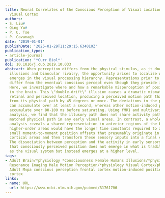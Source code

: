 ```yaml
---
title: Neural Correlates of the Conscious Perception of Visual Location Lie Outside
  Visual Cortex
authors:
- S. Liu#
- Qing Yu#
- P. U. Tse
- P. Cavanagh
date: '2019-01-01'
publishDate: '2025-01-29T11:29:15.634010Z'
publication_types:
- article-journal
publication: '*Curr Biol*'
doi: 10.1016/j.cub.2019.10.033
abstract: When perception differs from the physical stimulus, as it does for visual
  illusions and binocular rivalry, the opportunity arises to localize where perception
  emerges in the visual processing hierarchy. Representations prior to that stage
  differ from the eventual conscious percept even though they provide input to it.
  Here, we investigate where and how a remarkable misperception of position emerges
  in the brain. This \"double-drift\" illusion causes a dramatic mismatch between
  retinal and perceived location, producing a perceived motion path that can differ
  from its physical path by 45 degrees or more. The deviations in the perceived trajectory
  can accumulate over at least a second, whereas other motion-induced position shifts
  accumulate over 80-100 ms before saturating. Using fMRI and multivariate pattern
  analysis, we find that the illusory path does not share activity patterns with a
  matched physical path in any early visual areas. In contrast, a whole-brain searchlight
  analysis reveals a shared representation in anterior regions of the brain. These
  higher-order areas would have the longer time constants required to accumulate the
  small moment-to-moment position offsets that presumably originate in early visual
  cortical areas and then transform these sensory inputs into a final conscious percept.
  The dissociation between perception and the activity in early sensory cortex suggests
  that consciously perceived position does not emerge in what is traditionally regarded
  as the visual system but instead emerges at a higher level.
tags:
- Adult Brain/*physiology *Consciousness Female Humans Illusions/*physiology Magnetic
  Resonance Imaging Male Motion Perception/*physiology Visual Cortex/physiology Young
  Adult Mvpa conscious perception frontal cortex motion-induced position shifts visual
  cortex
links:
- name: URL
  url: https://www.ncbi.nlm.nih.gov/pubmed/31761706
---
```

